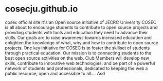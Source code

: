 # cosecju.github.io
cosec official site
It's an Open source initiative of JECRC University
COSEC is all about to encourage students to contribute to open source projects and providing students with tools and education they need to advance their skills. Our goals are to raise awareness towards increased education and enlighten the knowledge of what, why and how to contribute to open source projects. One key initiative for COSEC is to foster the skillset of students through practical education. Our mission is to connecting students to the best open source activities on the web. Club Members will develop new skills, contribute to innovative web technologies, and be part of a powerful network of students and professionals, dedicated to keeping the web a public resource, open and accessible to all....
Asd
